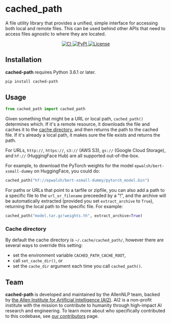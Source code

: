 # cached_path

A file utility library that provides a unified, simple interface for accessing both local and remote files.
This can be used behind other APIs that need to access files agnostic to where they are located.

<p align="center">
    <a href="https://github.com/allenai/cached_path/actions">
        <img alt="CI" src="https://github.com/allenai/cached_path/workflows/CI/badge.svg?event=push&branch=main">
    </a>
    <a href="https://pypi.org/project/cached_path/">
        <img alt="PyPI" src="https://img.shields.io/pypi/v/cached_path">
    </a>
    <a href="https://github.com/allenai/cached_path/blob/main/LICENSE">
        <img alt="License" src="https://img.shields.io/github/license/allenai/cached_path.svg?color=blue&cachedrop">
    </a>
    <br/>
</p>

## Installation

**cached-path** requires Python 3.6.1 or later.

```bash
pip install cached-path
```

## Usage

```python
from cached_path import cached_path
```

Given something that might be a URL or local path, `cached_path()` determines which.
If it's a remote resource, it downloads the file and caches it to the [cache directory](#cache-directory), and
then returns the path to the cached file. If it's already a local path,
it makes sure the file exists and returns the path.

For URLs, `http://`, `https://`, `s3://` (AWS S3), `gs://` (Google Cloud Storage), and `hf://` (HuggingFace Hub) are all supported out-of-the-box.

For example, to download the PyTorch weights for the model `epwalsh/bert-xsmall-dummy`
on HuggingFace, you could do:

```python
cached_path("hf://epwalsh/bert-xsmall-dummy/pytorch_model.bin")
```

For paths or URLs that point to a tarfile or zipfile, you can also add a path
to a specific file to the `url_or_filename` preceeded by a "!", and the archive will
be automatically extracted (provided you set `extract_archive` to `True`),
returning the local path to the specific file. For example:

```python
cached_path("model.tar.gz!weights.th", extract_archive=True)
```

### Cache directory

By default the cache directory is `~/.cache/cached_path/`, however there are several ways to override this setting:
- set the environment variable `CACHED_PATH_CACHE_ROOT`,
- call `set_cache_dir()`, or
- set the `cache_dir` argument each time you call `cached_path()`.

## Team

**cached-path** is developed and maintained by the AllenNLP team, backed by [the Allen Institute for Artificial Intelligence (AI2)](https://allenai.org/).
AI2 is a non-profit institute with the mission to contribute to humanity through high-impact AI research and engineering.
To learn more about who specifically contributed to this codebase, see [our contributors](https://github.com/allenai/cached_path/graphs/contributors) page.
